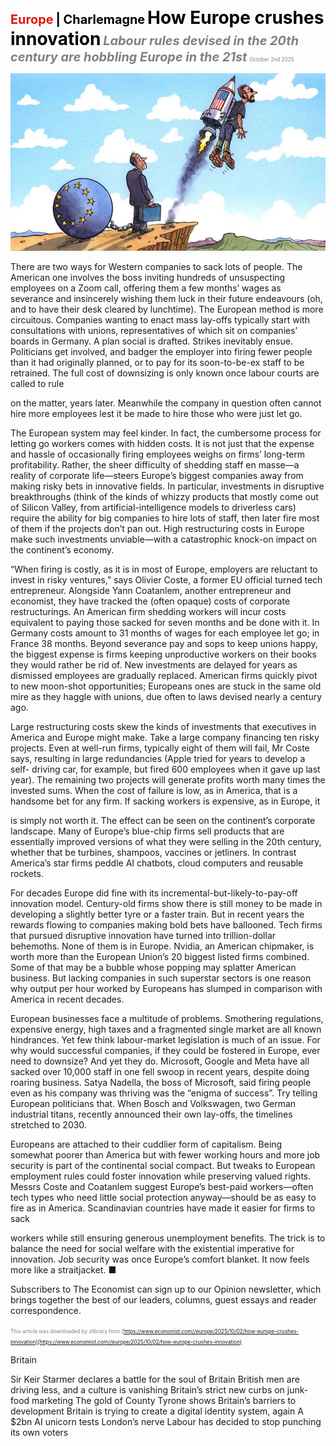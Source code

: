 <span style="color:#E3120B; font-size:14.9pt; font-weight:bold;">Europe</span> <span style="color:#000000; font-size:14.9pt; font-weight:bold;">| Charlemagne</span>
<span style="color:#000000; font-size:21.0pt; font-weight:bold;">How Europe crushes innovation</span>
<span style="color:#808080; font-size:14.9pt; font-weight:bold; font-style:italic;">Labour rules devised in the 20th century are hobbling Europe in the 21st</span>
<span style="color:#808080; font-size:6.2pt;">October 2nd 2025</span>

![](../images/040_How_Europe_crushes_innovation/p0161_img01.jpeg)

There are two ways for Western companies to sack lots of people. The American one involves the boss inviting hundreds of unsuspecting employees on a Zoom call, offering them a few months’ wages as severance and insincerely wishing them luck in their future endeavours (oh, and to have their desk cleared by lunchtime). The European method is more circuitous. Companies wanting to enact mass lay-offs typically start with consultations with unions, representatives of which sit on companies’ boards in Germany. A plan social is drafted. Strikes inevitably ensue. Politicians get involved, and badger the employer into firing fewer people than it had originally planned, or to pay for its soon-to-be-ex staff to be retrained. The full cost of downsizing is only known once labour courts are called to rule

on the matter, years later. Meanwhile the company in question often cannot hire more employees lest it be made to hire those who were just let go.

The European system may feel kinder. In fact, the cumbersome process for letting go workers comes with hidden costs. It is not just that the expense and hassle of occasionally firing employees weighs on firms’ long-term profitability. Rather, the sheer difficulty of shedding staff en masse—a reality of corporate life—steers Europe’s biggest companies away from making risky bets in innovative fields. In particular, investments in disruptive breakthroughs (think of the kinds of whizzy products that mostly come out of Silicon Valley, from artificial-intelligence models to driverless cars) require the ability for big companies to hire lots of staff, then later fire most of them if the projects don’t pan out. High restructuring costs in Europe make such investments unviable—with a catastrophic knock-on impact on the continent’s economy.

“When firing is costly, as it is in most of Europe, employers are reluctant to invest in risky ventures,” says Olivier Coste, a former EU official turned tech entrepreneur. Alongside Yann Coatanlem, another entrepreneur and economist, they have tracked the (often opaque) costs of corporate restructurings. An American firm shedding workers will incur costs equivalent to paying those sacked for seven months and be done with it. In Germany costs amount to 31 months of wages for each employee let go; in France 38 months. Beyond severance pay and sops to keep unions happy, the biggest expense is firms keeping unproductive workers on their books they would rather be rid of. New investments are delayed for years as dismissed employees are gradually replaced. American firms quickly pivot to new moon-shot opportunities; Europeans ones are stuck in the same old mire as they haggle with unions, due often to laws devised nearly a century ago.

Large restructuring costs skew the kinds of investments that executives in America and Europe might make. Take a large company financing ten risky projects. Even at well-run firms, typically eight of them will fail, Mr Coste says, resulting in large redundancies (Apple tried for years to develop a self- driving car, for example, but fired 600 employees when it gave up last year). The remaining two projects will generate profits worth many times the invested sums. When the cost of failure is low, as in America, that is a handsome bet for any firm. If sacking workers is expensive, as in Europe, it

is simply not worth it. The effect can be seen on the continent’s corporate landscape. Many of Europe’s blue-chip firms sell products that are essentially improved versions of what they were selling in the 20th century, whether that be turbines, shampoos, vaccines or jetliners. In contrast America’s star firms peddle AI chatbots, cloud computers and reusable rockets.

For decades Europe did fine with its incremental-but-likely-to-pay-off innovation model. Century-old firms show there is still money to be made in developing a slightly better tyre or a faster train. But in recent years the rewards flowing to companies making bold bets have ballooned. Tech firms that pursued disruptive innovation have turned into trillion-dollar behemoths. None of them is in Europe. Nvidia, an American chipmaker, is worth more than the European Union’s 20 biggest listed firms combined. Some of that may be a bubble whose popping may splatter American business. But lacking companies in such superstar sectors is one reason why output per hour worked by Europeans has slumped in comparison with America in recent decades.

European businesses face a multitude of problems. Smothering regulations, expensive energy, high taxes and a fragmented single market are all known hindrances. Yet few think labour-market legislation is much of an issue. For why would successful companies, if they could be fostered in Europe, ever need to downsize? And yet they do. Microsoft, Google and Meta have all sacked over 10,000 staff in one fell swoop in recent years, despite doing roaring business. Satya Nadella, the boss of Microsoft, said firing people even as his company was thriving was the “enigma of success”. Try telling European politicians that. When Bosch and Volkswagen, two German industrial titans, recently announced their own lay-offs, the timelines stretched to 2030.

Europeans are attached to their cuddlier form of capitalism. Being somewhat poorer than America but with fewer working hours and more job security is part of the continental social compact. But tweaks to European employment rules could foster innovation while preserving valued rights. Messrs Coste and Coatanlem suggest Europe’s best-paid workers—often tech types who need little social protection anyway—should be as easy to fire as in America. Scandinavian countries have made it easier for firms to sack

workers while still ensuring generous unemployment benefits. The trick is to balance the need for social welfare with the existential imperative for innovation. Job security was once Europe’s comfort blanket. It now feels more like a straitjacket. ■

Subscribers to The Economist can sign up to our Opinion newsletter, which brings together the best of our leaders, columns, guest essays and reader correspondence.

<span style="color:#808080; font-size:6.2pt;">This article was downloaded by zlibrary from [https://www.economist.com//europe/2025/10/02/how-europe-crushes-innovation](https://www.economist.com//europe/2025/10/02/how-europe-crushes-innovation)</span>

Britain

Sir Keir Starmer declares a battle for the soul of Britain British men are driving less, and a culture is vanishing Britain’s strict new curbs on junk-food marketing The gold of County Tyrone shows Britain’s barriers to development Britain is trying to create a digital identity system, again A $2bn AI unicorn tests London’s nerve Labour has decided to stop punching its own voters